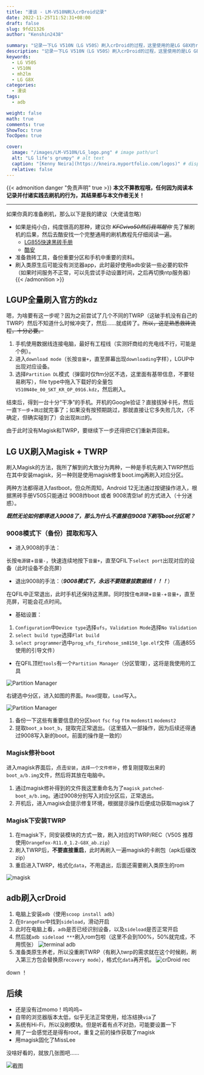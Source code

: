 ```yaml
---
title: "漫谈 - LM-V510N刷入crDroid记录"
date: 2022-11-25T11:52:31+08:00
draft: false
slug: 9fd21326
author: "Kenshin2438"

summary: "记录一下LG V510N（LG V50S）刷入crDroid的过程，这里使用的是LG G8X的rom，不过暂时未发现重大bug。事先声明，不算教程哦，任何因为阅读本记录并付诸实践去刷机的行为，其结果都与本文作者无关！"
description: "记录一下LG V510N（LG V50S）刷入crDroid的过程，这里使用的是LG G8X的rom，不过暂时未发现重大bug。"
keywords: 
  - LG V50S
  - V510N
  - mh2lm
  - LG G8X
categories: 
  - 漫谈
tags:
  - adb

weight: false
math: true
comments: true
ShowToc: true
TocOpen: true

cover:
  image: "/images/LM-V510N/LG_logo.png" # image path/url
  alt: "LG life's grumpy" # alt text
  caption: "[Kenny Neira](https://kneira.myportfolio.com/logos)" # display caption under cover
  relative: false
---
```


{{< admonition danger "免责声明" true >}}
**本文不算教程哦，任何因为阅读本记录并付诸实践去刷机的行为，其结果都与本文作者无关！**

---

如果你真的准备刷机，那么以下是我的建议（大佬请忽略）
+ 如果是纯小白，纯度很高的那种，建议你 ~~*KFCvivo50然后我骂醒你*~~ 先了解刷机的后果，然后去酷安找一个完整通用的刷机教程先仔细阅读一遍。
   + [LG855快速黑砖手册](http://855.lge.fun/)
   + [酷安](https://coolapk.com/)
+ 准备救砖工具，备份重要分区和手机中重要的资料。
+ 刷入类原生后可能没有浏览器app，此时最好使用adb安装一些必要的软件（如果时间服务不正常，可以先尝试手动设置时间，之后再切换ntp服务器）
{{< /admonition >}}

<!-- more -->

## LGUP全量刷入官方的kdz

嗯，为啥要有这一步呢？因为之前尝试了几个不同的TWRP（这破手机没有自己的TWRP）然后不知道什么时候冲突了，然后……就成砖了。~~所以，这是熟悉救砖流程，十分必要。~~

1. 手机使用数据线连接电脑，最好有工程线（实测奸商给的充电线不行，可能是个例）。
2. 进入`download mode`（长按`音量+`，直至屏幕出现`downloading`字样），LGUP中出现对应设备。
3. 选择`Partition DL`模式（弹窗时仅ftm分区不选，这里面有基带信息，不要轻易刷写），file type中拖入下载好的全量包 `V510N40e_00_SKT_KR_OP_0916.kdz`，然后刷入。

结束后，得到一台十分“干净”的手机。开机的Google验证？直接拔掉卡托，然后一直`下一步`+`跳过`就完事了；如果没有按预期跳过，那就直接让它多失败几次，（不确定，但确实碰到了）会出现`跳过`的。

由于此时没有Magisk和TWRP，要继续下一步还得把它们重新弄回来。

## LG UX刷入Magisk + TWRP

刷入Magisk的方法，我所了解到的大致分为两种，一种是手机先刷入TWRP然后在其中安装magisk，另一种则是使用magisk修复boot.img再刷入对应分区。

两种方法都得进入fastboot，但众所周知，Android 12无法通过按键操作进入，根据黑砖手册V50S只能通过 9008炸boot 或者 9008清空laf 的方式进入（十分迷惑）。

***既然无论如何都得进入9008了，那么为什么不直接在9008下刷写boot分区呢？***

### 9008模式下（备份）提取和写入

+ 进入9008的手法：

长按`电源键`+`音量-`，快速连续地按下`音量+`，直至QFIL下`select port`出现对应的设备（此时设备不会亮屏）

+ 退出9008的手法：（***9008模式下，永远不要随意拔数据线！！！***）

在QFIL中正常退出，此时手机还保持这黑屏。同时按住`电源键`+`音量-`+`音量+`，直至亮屏，可能会花点时间。

+ 基础设置：

1. `Configuration`中`Device type`选择`ufs`，`Validation Mode`选择`No Validation`
2. `select build type`选择`Flat build`
3. `select programmer`选中`prog_ufs_firehose_sm8150_lge.elf`文件（高通855使用的引导文件）

+ 在QFIL顶栏`tools`有一个`Partition Manager`（分区管理），这将是我使用的工具

![Partition Manager](/images/LM-V510N/Snipaste_2022-11-24_20-10-32.png)

右键选中分区，进入如图的界面。`Read`提取，`Load`写入。

![Partition Manager](/images/LM-V510N/Snipaste_2022-11-24_20-11-27.png)

1. 备份一下这些有重要信息的分区`boot` `fsc` `fsg` `ftm` `modemst1` `modemst2`
2. 提取`boot_a` `boot_b`，提取完正常退出。（这里插入一部操作，因为后续还得通过9008写入新的boot，前面的操作是一致的）

### Magisk修补boot

进入magisk界面后，点击`安装`，`选择一个文件修补`，修复刚提取出来的`boot_a/b.img`文件，然后将其放在电脑中。

1. 通过magisk修补得到的文件我这里重命名为了`magisk_patched-boot_a/b.img`。通过9008分别写入对应分区后，正常退出。
2. 开机后，进入magisk会提示修复环境，根据提示操作后便成功获取magisk了

### Magisk下安装TWRP

1. 在magisk下，同安装模块的方式一致，刷入对应的TWRP/REC（V50S 推荐使用`OrangeFox-R11.0_1.2-G8X_ab.zip`）
2. 刷入TWRP后，**不要直接重启**，此时再刷入一遍magisk的卡刷包（apk后缀改zip）
3. 重启进入TWRP，格式化`data`，不用退出，后面还需要刷入类原生的rom

![magisk](/images/LM-V510N/Snipaste_2022-11-25_12-03-33.png)

## adb刷入crDroid

1. 电脑上安装`adb`（使用`scoop install adb`）
2. 在`OrangeFox`中找到`sideload`，滑动开启
3. 此时在电脑上看，`adb`是否已经识别设备，以及`sideload`是否正常开启
4. 然后就`adb sideload ***`刷入rom包啦（这里不会到100%，50%就完成，不用慌张）
   ![terminal adb](/images/LM-V510N/Snipaste_2022-11-24_21-56-40.png)
5. 准备类原生养老，所以没重刷TWRP（有刷入twrp的需求就在这个时候刷，刷入第三方包会替换原`recovery mode`），格式化`data`再开机。
   ![crDroid rec](/images/LM-V510N/Snipaste_2022-11-25_19-29-59.png)

down ！

## 后续

+ 还是没有过momo！呜呜呜~
+ 自带的浏览器版本太低，似乎无法正常使用，给冻结换`via`了
+ 系统有Hi-Fi，所以没刷模块。但是听着有点不对劲，可能要设置一下
+ 用了一会感觉还是得有root，重复之前的操作获取了magisk
+ 用magisk固化了MissLee

没啥好看的，就放几张图吧……

![截图](/images/LM-V510N/Snipaste_2022-11-25_20-00-22.png)
